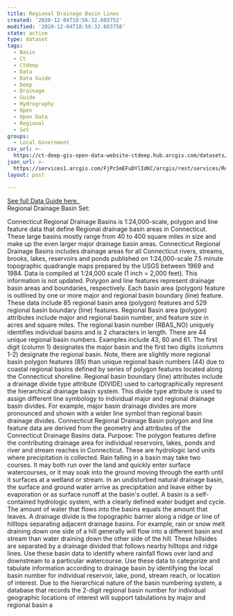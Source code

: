 ```yaml
---
title: Regional Drainage Basin Lines
created: '2020-12-04T18:56:32.603752'
modified: '2020-12-04T18:56:32.603758'
state: active
type: dataset
tags:
  - Basin
  - Ct
  - Ctdeep
  - Data
  - Data Guide
  - Deep
  - Drainage
  - Guide
  - Hydrography
  - Open
  - Open Data
  - Regional
  - Set
groups:
  - Local Government
csv_url: >-
  https://ct-deep-gis-open-data-website-ctdeep.hub.arcgis.com/datasets/291faa00615b4c49a7354ae0644cccaf_0.csv?outSR=%7B%22latestWkid%22%3A2234%2C%22wkid%22%3A102656%7D
json_url: >-
  https://services1.arcgis.com/FjPcSmEFuDYlIdKC/arcgis/rest/services/Regional_Drainage_Basin_Set/FeatureServer/0
layout: post

---
```

<div><a href='https://cteco.uconn.edu/guides/Regional_Basin.htm' rel='nofollow ugc' target='_blank'>See full Data Guide here. </a><br /></div>Regional Drainage Basin Set:

Connecticut Regional Drainage Basins is 1:24,000-scale, polygon and line feature data that define Regional drainage basin areas in Connecticut. These large basins mostly range from 40 to 400 square miles in size and make up the even larger major drainage basin areas. Connecticut Regional Drainage Basins includes drainage areas for all Connecticut rivers, streams, brooks, lakes, reservoirs and ponds published on 1:24,000-scale 7.5 minute topographic quadrangle maps prepared by the USGS between 1969 and 1984. Data is compiled at 1:24,000 scale (1 inch = 2,000 feet). This information is not updated.
Polygon and line features represent drainage basin areas and boundaries, respectively. Each basin area (polygon) feature is outlined by one or more major and regional basin boundary (line) feature. These data include 85 regional basin area (polygon) features and 529 regional basin boundary (line) features.
Regional Basin area (polygon) attributes include major and regional basin number, and feature size in acres and square miles. The regional basin number (RBAS_NO) uniquely identifies individual basins and is 2 characters in length. There are 44 unique regional basin numbers. Examples include 43, 60 and 61. The first digit (column 1) designates the major basin and the first two digits (columns 1-2) designate the regional basin. Note, there are slightly more regional basin polygon features (85) than unique regional basin numbers (44) due to coastal regional basins defined by series of polygon features located along the Connecticut shoreline.
Regional basin boundary (line) attributes include a drainage divide type attribute (DIVIDE) used to cartographically represent the hierarchical drainage basin system. This divide type attribute is used to assign different line symbology to individual major and regional drainage basin divides. For example, major basin drainage divides are more pronounced and shown with a wider line symbol than regional basin drainage divides.
Connecticut Regional Drainage Basin polygon and line feature data are derived from the geometry and attributes of the Connecticut Drainage Basins data.
Purpose: The polygon features define the contributing drainage area for individual reservoirs, lakes, ponds and river and stream reaches in Connecticut. These are hydrologic land units where precipitation is collected. Rain falling in a basin may take two courses. It may both run over the land and quickly enter surface watercourses, or it may soak into the ground moving through the earth until it surfaces at a wetland or stream. In an undisturbed natural drainage basin, the surface and ground water arrive as precipitation and leave either by evaporation or as surface runoff at the basin's outlet. A basin is a self-contained hydrologic system, with a clearly defined water budget and cycle. The amount of water that flows into the basins equals the amount that leaves. A drainage divide is the topographic barrier along a ridge or line of hilltops separating adjacent drainage basins. For example, rain or snow melt draining down one side of a hill generally will flow into a different basin and stream than water draining down the other side of the hill. These hillsides are separated by a drainage divided that follows nearby hilltops and ridge lines.
Use these basin data to identify where rainfall flows over land and downstream to a particular watercourse. Use these data to categorize and tabulate information according to drainage basin by identifying the local basin number for individual reservoir, lake, pond, stream reach, or location of interest. Due to the hierarchical nature of the basin numbering system, a database that records the 2-digit regional basin number for individual geographic locations of interest will support tabulations by major and regional basin a
